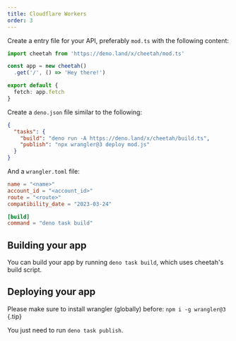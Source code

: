 ```yaml
---
title: Cloudflare Workers
order: 3
---
```


Create a entry file for your API, preferably `mod.ts` with the following content:

```ts
import cheetah from 'https://deno.land/x/cheetah/mod.ts'

const app = new cheetah()
  .get('/', () => 'Hey there!')

export default {
  fetch: app.fetch
}
```

Create a `deno.json` file similar to the following:

```json
{
  "tasks": {
    "build": "deno run -A https://deno.land/x/cheetah/build.ts",
    "publish": "npx wrangler@3 deploy mod.js"
  }
}
```

And a `wrangler.toml` file:

```toml
name = "<name>"
account_id = "<account_id>"
route = "<route>"
compatibility_date = "2023-03-24"

[build]
command = "deno task build"
```

## Building your app

You can build your app by running `deno task build`, which uses cheetah's build script.

## Deploying your app

Please make sure to install wrangler (globally) before: `npm i -g wrangler@3` {.tip}

You just need to run `deno task publish`.
